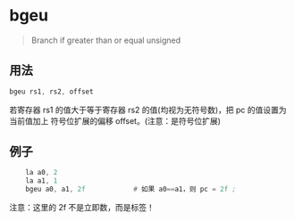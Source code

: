 # bgeu

> Branch if greater than or equal unsigned

## 用法

```asm
bgeu rs1, rs2, offset
```

若寄存器 rs1 的值大于等于寄存器 rs2 的值(均视为无符号数)，把 pc 的值设置为当前值加上
符号位扩展的偏移 offset。(注意：是符号位扩展)

## 例子

```asm
    la a0, 2
    la a1, 1
    bgeu a0, a1, 2f            # 如果 a0==a1，则 pc = 2f ;
```

注意：这里的 2f 不是立即数，而是标签！
